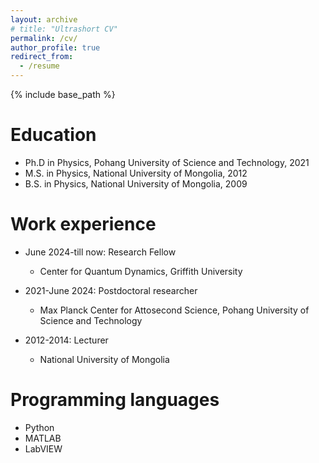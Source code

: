 ```yaml
---
layout: archive
# title: "Ultrashort CV"
permalink: /cv/
author_profile: true
redirect_from:
  - /resume
---
```


{% include base_path %}

Education
======
* Ph.D in Physics, Pohang University of Science and Technology, 2021
* M.S. in Physics, National University of Mongolia, 2012
* B.S. in Physics, National University of Mongolia, 2009

Work experience
======
* June 2024-till now: Research Fellow
  * Center for Quantum Dynamics, Griffith University

* 2021-June 2024: Postdoctoral researcher
  * Max Planck Center for Attosecond Science, Pohang University of Science and Technology


* 2012-2014: Lecturer
  * National University of Mongolia

  
Programming languages
======
* Python
* MATLAB
* LabVIEW

